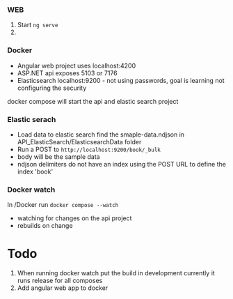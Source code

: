 ### WEB
1. Start ```ng serve```
2. 
### Docker
- Angular web project uses localhost:4200
- ASP.NET api exposes 5103 or 7176
- Elasticsearch localhost:9200 - not using passwords, goal is learning not configuring the security

docker compose will start the api and elastic search project

### Elastic serach
- Load data to elastic search find the smaple-data.ndjson in API_ElasticSearch/ElasticsearchData folder
- Run a POST to ```http://localhost:9200/book/_bulk```
- body will be the sample data
- ndjson delimiters do not have an index using the POST URL to define the index 'book'

### Docker watch
In /Docker run ```docker compose --watch``` 
* watching for changes on the api project
* rebuilds on change

# Todo
1. When running docker watch put the build in development currently it runs release for all composes
2. Add angular web app to docker

